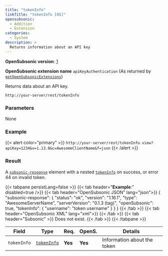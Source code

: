 ```yaml
---
title: "tokenInfo"
linkTitle: "tokenInfo [OS]"
opensubsonic:
  - Addition
  - Extension
categories:
  - System
description: >
  Returns information about an API key
---
```


**OpenSubsonic version**: [1](../../opensubsonic-versions)

**OpenSubsonic extension name** `apiKeyAuthentication` (As returned by [`getOpenSubsonicExtensions`](../../endpoints/getopensubsonicextensions))

Returns data about an API key.

`http://your-server/rest/tokenInfo`

### Parameters

None

### Example

{{< alert color="primary" >}} `http://your-server/rest/tokenInfo.view?apiKey=1234&v=1.13.0&c=AwesomeClientName&f=json` {{< /alert >}}


### Result

A [`subsonic-response`](../../responses/subsonic-response) element with a nested [`tokenInfo`](../../responses/tokenInfo/) on success, or error 44 on invalid token.

{{< tabpane persistLang=false >}}
{{< tab header="**Example**:" disabled=true />}}
{{< tab header="OpenSubsonic JSON" lang="json">}}
{
"subsonic-response": {
  "status": "ok",
  "version": "1.16.1",
  "type": "AwesomeServerName",
  "serverVersion": "0.1.3 (tag)",
  "openSubsonic": true,
    "tokenInfo": {
      "username": "token username"
    }
  }
}
{{< /tab >}}
{{< tab header="OpenSubsonic XML" lang="xml">}}
<subsonic-response status="ok" version="1.16.1" type="AwesomeServerName" serverVersion="0.1.3 (tag)" openSubsonic="true">
  <tokenInfo username="token username"></tokenInfo>
</subsonic-response>
{{< /tab >}}
{{< tab header="Subsonic"  >}}
Does not exist.
{{< /tab >}}
{{< /tabpane >}}

| Field       | Type                                     | Req.    | OpenS.  | Details                   |
| ----------- | ---------------------------------------- | ------- | ------- | ------------------------- |
| `tokenInfo` | [`tokenInfo`](../../responses/tokeninfo) | **Yes** | **Yes** | Information about the token |
